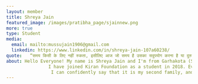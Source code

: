 ```yaml
---
layout: member
title: Shreya Jain
featured_image: /images/pratibha_page/sjainnew.png
more: true 
type: Student
media:  
  email: mailto:mussujain1906@gmail.com
  linkedin: https://www.linkedin.com/in/shreya-jain-107a60238/           
quote:   “समय किसी के लिए नहीं रुकता, इसीलिए आज जो समय है उसका सदुपयोग करना है या दुरुपयोग ये केवल आपके हाथ में है।”
about: Hello Everyone! My name is Shreya Jain and I'm from Garhakota (Sagar) M.P. I have completed my 10th and 12th from Garhakota and currently pursuing B.Tech from Shri G.S. Institute of Science and Technology in Computer Science.
                I have joined Kiran Foundation as a student in 2018. Ever since I joined Kiran Foundation I have only one thing to say, Kiran Foundation is not just a foundation, it is a family. It provides not only financial support but also mental support.
                 I can confidently say that it is my second family, and I am proud to be a part of this family.
---
```

    